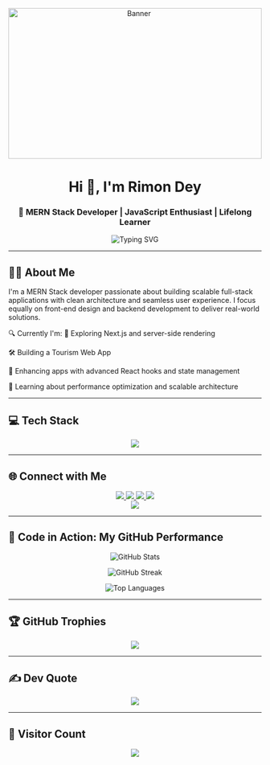

<p align="center">
  <img src="https://i.ibb.co.com/PzfkBGx1/Blue-and-White-Illustrated-Welcome-Banner.png" alt="Banner" style="width: 100%; max-height: 300px; object-fit: cover;" />
</p>



<h1 align="center">Hi 👋, I'm Rimon Dey</h1>
<h3 align="center">🚀 MERN Stack Developer | JavaScript Enthusiast | Lifelong Learner</h3>

<p align="center">
  <img src="https://readme-typing-svg.demolab.com?font=Fira+Code&weight=600&pause=1000&color=00F7FF&center=true&vCenter=true&width=600&lines=MERN+Stack+Developer;React,+Node,+MongoDB+Specialist;Clean+Code+Lover;Always+Learning+New+Techs..." alt="Typing SVG" />
</p>

---

## 👨‍💻 About Me
I'm a MERN Stack developer passionate about building scalable full-stack applications with clean architecture and seamless user experience. I focus equally on front-end design and backend development to deliver real-world solutions.

🔍 Currently I'm:
🚀 Exploring Next.js and server-side rendering

🛠 Building a Tourism Web App

🔧 Enhancing apps with advanced React hooks and state management

🌱 Learning about performance optimization and scalable architecture

---

## 💻 Tech Stack

<p align="center">
  <img src="https://skillicons.dev/icons?i=html,css,js,ts,react,nextjs,tailwind,nodejs,express,mongodb,firebase,vite,vercel,netlify,github,git,figma,photoshop,canva" />
</p>

---

## 🌐 Connect with Me

<p align="center">
  <a href="https://www.facebook.com/share/1C61VC2jsw/" target="_blank">
    <img src="https://img.shields.io/badge/Facebook-1877F2?style=for-the-badge&logo=facebook&logoColor=white" />
  </a>
  <a href="mailto:rimondey010@gmail.com">
    <img src="https://img.shields.io/badge/Gmail-D14836?style=for-the-badge&logo=gmail&logoColor=white" />
  </a>
  <a href="https://www.linkedin.com/in/rimon-dey" target="_blank">
    <img src="https://img.shields.io/badge/LinkedIn-0077B5?style=for-the-badge&logo=linkedin&logoColor=white" />
  </a>
  <a href="https://discord.com/users/your-discord-id" target="_blank">
    <img src="https://img.shields.io/badge/Discord-5865F2?style=for-the-badge&logo=discord&logoColor=white" />
  </a>
  <br>
  <a href="tel:+8801859594076" target="_blank">
    <img src="https://img.shields.io/badge/Phone-%2B8801859594076-25D366?style=for-the-badge&logo=phone&logoColor=white" />
  </a>
</p>


---

## 🚀 Code in Action: My GitHub Performance

<p align="center">
  <img src="https://github-readme-stats.vercel.app/api?username=rimond12&theme=tokyonight&hide_border=false&include_all_commits=true&count_private=true" alt="GitHub Stats" />
</p>

<p align="center">
  <img src="https://nirzak-streak-stats.vercel.app/?user=rimond12&theme=tokyonight&hide_border=false" alt="GitHub Streak" />
</p>

<p align="center">
  <img src="https://github-readme-stats.vercel.app/api/top-langs/?username=rimond12&theme=tokyonight&hide_border=false&layout=compact" alt="Top Languages" />
</p>

---

## 🏆 GitHub Trophies

<p align="center">
  <img src="https://github-profile-trophy.vercel.app/?username=rimond12&theme=radical&no-bg=true&margin-w=10" />
</p>

---

## ✍️ Dev Quote

<p align="center">
  <img src="https://quotes-github-readme.vercel.app/api?type=horizontal&theme=radical" />
</p>

---

## 👀 Visitor Count

<p align="center">
  <img src="https://komarev.com/ghpvc/?username=RimonDey&style=for-the-badge&color=blue" />
</p>

<!-- Designed with ❤️ by Rimon Dey & ChatGPT -->
